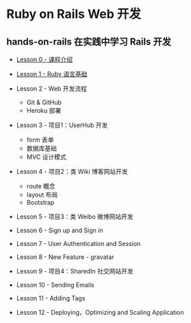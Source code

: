 # Ruby on Rails Web 开发

## hands-on-rails 在实践中学习 Rails 开发

* [Lesson 0 - 课程介绍](0-intro.md)

* [Lesson 1 - Ruby 语言基础](1-ruby-basic.md)

* Lesson 2 - Web 开发流程
  - Git & GitHub
  - Heroku 部署

* Lesson 3 - 项目1：UserHub 开发
  - form 表单
  - 数据库基础
  - MVC 设计模式

* Lesson 4 - 项目2：类 Wiki 博客网站开发
  - route 概念
  - layout 布局
  - Bootstrap 
  
* Lesson 5 - 项目3：类 Weibo 微博网站开发

* Lesson 6 - Sign up and Sign in

* Lesson 7 - User Authentication and Session

* Lesson 8 - New Feature - gravatar

* Lesson 9 - 项目4：SharedIn 社交网站开发

* Lesson 10 - Sending Emails

* Lesson 11 - Adding Tags

* Lesson 12 - Deploying，Optimizing and Scaling Application



